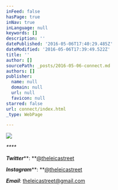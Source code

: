 ```yaml
---
inFeed: false
hasPage: true
inNav: true
inLanguage: null
keywords: []
description: ''
datePublished: '2016-05-06T17:40:29.485Z'
dateModified: '2016-05-06T17:39:49.522Z'
title: ''
author: []
sourcePath: _posts/2016-05-06-connect.md
authors: []
publisher:
  name: null
  domain: null
  url: null
  favicon: null
starred: false
url: connect/index.html
_type: WebPage

---
```

![](https://the-grid-user-content.s3-us-west-2.amazonaws.com/057a3a2b-baa6-4b58-a7ca-0d2e9cb96c7e.png)

_****_

_**Twitter**_**: **[@theleicastreet][0]

_**Instagram**_**: **[@theleicastreet][1]

**_Email_**: [theleicastreet@gmail.com][2]

[0]: https://twitter.com/theleicastreet
[1]: https://www.instagram.com/theleicastreet/
[2]: theleicastree@gmail.com